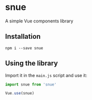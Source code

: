 # snue
A simple Vue components library

## Installation

```shell
npm i --save snue
```

## Using the library

Import it in the `main.js` script and use it:

```javascript
import snue from 'snue'

Vue.use(snue)
```